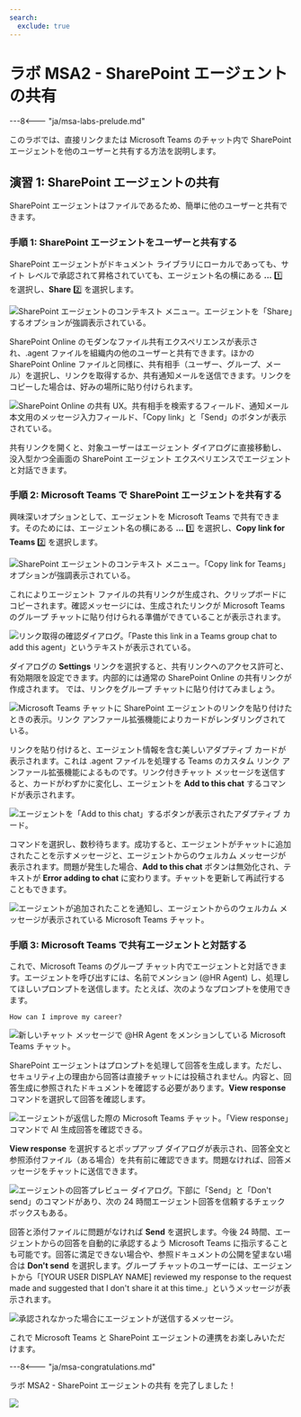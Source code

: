 ```yaml
---
search:
  exclude: true
---
```

# ラボ MSA2 - SharePoint エージェントの共有

---8<--- "ja/msa-labs-prelude.md"

このラボでは、直接リンクまたは Microsoft Teams のチャット内で SharePoint エージェントを他のユーザーと共有する方法を説明します。

## 演習 1: SharePoint エージェントの共有

SharePoint エージェントはファイルであるため、簡単に他のユーザーと共有できます。

### 手順 1: SharePoint エージェントをユーザーと共有する

SharePoint エージェントがドキュメント ライブラリにローカルであっても、サイト レベルで承認されて昇格されていても、エージェント名の横にある **...** 1️⃣ を選択し、**Share** 2️⃣ を選択します。

![SharePoint エージェントのコンテキスト メニュー。エージェントを「Share」するオプションが強調表示されている。](../../../assets/images/make/sharepoint-agents-02/share-spagent-01.png)

SharePoint Online のモダンなファイル共有エクスペリエンスが表示され、.agent ファイルを組織内の他のユーザーと共有できます。ほかの SharePoint Online ファイルと同様に、共有相手（ユーザー、グループ、メール）を選択し、リンクを取得するか、共有通知メールを送信できます。リンクをコピーした場合は、好みの場所に貼り付けられます。

![SharePoint Online の共有 UX。共有相手を検索するフィールド、通知メール本文用のメッセージ入力フィールド、「Copy link」と「Send」のボタンが表示されている。](../../../assets/images/make/sharepoint-agents-02/share-spagent-02.png)

共有リンクを開くと、対象ユーザーはエージェント ダイアログに直接移動し、没入型かつ全画面の SharePoint エージェント エクスペリエンスでエージェントと対話できます。

<cc-end-step lab="msa2" exercise="1" step="1" />

### 手順 2: Microsoft Teams で SharePoint エージェントを共有する

興味深いオプションとして、エージェントを Microsoft Teams で共有できます。そのためには、エージェント名の横にある **...** 1️⃣ を選択し、**Copy link for Teams** 2️⃣ を選択します。

![SharePoint エージェントのコンテキスト メニュー。「Copy link for Teams」オプションが強調表示されている。](../../../assets/images/make/sharepoint-agents-02/share-spagent-03.png)

これによりエージェント ファイルの共有リンクが生成され、クリップボードにコピーされます。確認メッセージには、生成されたリンクが Microsoft Teams のグループ チャットに貼り付けられる準備ができていることが表示されます。

![リンク取得の確認ダイアログ。「Paste this link in a Teams group chat to add this agent」というテキストが表示されている。](../../../assets/images/make/sharepoint-agents-02/share-spagent-04.png)

ダイアログの **Settings** リンクを選択すると、共有リンクへのアクセス許可と、有効期限を設定できます。内部的には通常の SharePoint Online の共有リンクが作成されます。
では、リンクをグループ チャットに貼り付けてみましょう。

![Microsoft Teams チャットに SharePoint エージェントのリンクを貼り付けたときの表示。リンク アンファール拡張機能によりカードがレンダリングされている。](../../../assets/images/make/sharepoint-agents-02/share-spagent-05.png)

リンクを貼り付けると、エージェント情報を含む美しいアダプティブ カードが表示されます。これは .agent ファイルを処理する Teams のカスタム リンク アンファール拡張機能によるものです。リンク付きチャット メッセージを送信すると、カードがわずかに変化し、エージェントを **Add to this chat** するコマンドが表示されます。

![エージェントを「Add to this chat」するボタンが表示されたアダプティブ カード。](../../../assets/images/make/sharepoint-agents-02/share-spagent-06.png)

コマンドを選択し、数秒待ちます。成功すると、エージェントがチャットに追加されたことを示すメッセージと、エージェントからのウェルカム メッセージが表示されます。問題が発生した場合、**Add to this chat** ボタンは無効化され、テキストが **Error adding to chat** に変わります。チャットを更新して再試行することもできます。

![エージェントが追加されたことを通知し、エージェントからのウェルカム メッセージが表示されている Microsoft Teams チャット。](../../../assets/images/make/sharepoint-agents-02/share-spagent-07.png)

<cc-end-step lab="msa2" exercise="1" step="2" />

### 手順 3: Microsoft Teams で共有エージェントと対話する

これで、Microsoft Teams のグループ チャット内でエージェントと対話できます。エージェントを呼び出すには、名前でメンション (@HR Agent) し、処理してほしいプロンプトを送信します。たとえば、次のようなプロンプトを使用できます。

```text
How can I improve my career?
```

![新しいチャット メッセージで @HR Agent をメンションしている Microsoft Teams チャット。](../../../assets/images/make/sharepoint-agents-02/shared-spagent-in-teams-01.png)

SharePoint エージェントはプロンプトを処理して回答を生成します。ただし、セキュリティ上の理由から回答は直接チャットには投稿されません。内容と、回答生成に参照されたドキュメントを確認する必要があります。**View response** コマンドを選択して回答を確認します。 

![エージェントが返信した際の Microsoft Teams チャット。「View response」コマンドで AI 生成回答を確認できる。](../../../assets/images/make/sharepoint-agents-02/shared-spagent-in-teams-02.png)

**View response** を選択するとポップアップ ダイアログが表示され、回答全文と参照添付ファイル（ある場合）を共有前に確認できます。問題なければ、回答メッセージをチャットに送信できます。

![エージェントの回答プレビュー ダイアログ。下部に「Send」と「Don't send」のコマンドがあり、次の 24 時間エージェント回答を信頼するチェックボックスもある。](../../../assets/images/make/sharepoint-agents-02/shared-spagent-in-teams-03.png)

回答と添付ファイルに問題がなければ **Send** を選択します。今後 24 時間、エージェントからの回答を自動的に承認するよう Microsoft Teams に指示することも可能です。回答に満足できない場合や、参照ドキュメントの公開を望まない場合は **Don't send** を選択します。グループ チャットのユーザーには、エージェントから「[YOUR USER DISPLAY NAME] reviewed my response to the request made and suggested that I don't share it at this time.」というメッセージが表示されます。

![承認されなかった場合にエージェントが送信するメッセージ。](../../../assets/images/make/sharepoint-agents-02/shared-spagent-in-teams-04.png)

これで Microsoft Teams と SharePoint エージェントの連携をお楽しみいただけます。

<cc-end-step lab="msa2" exercise="1" step="3" />

---8<--- "ja/msa-congratulations.md"

ラボ MSA2 - SharePoint エージェントの共有 を完了しました！

<img src="https://m365-visitor-stats.azurewebsites.net/copilot-camp/make/sharepoint-agents/02-sharing-agents--ja" />